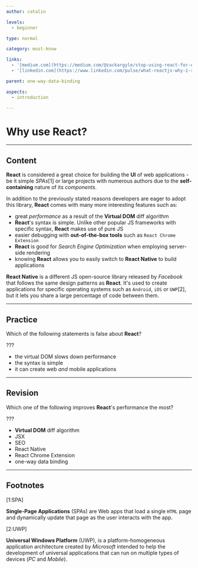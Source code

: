 ```yaml
---
author: catalin

levels:
  - beginner

type: normal

category: must-know

links:
  - '[medium.com](https://medium.com/@zackargyle/stop-using-react-for-everything-c8297ac1a644#.bp2zaar6p){website}'
  - '[linkedin.com](https://www.linkedin.com/pulse/what-reactjs-why-i-recommend-other-javascript-sandip-das){website}'

parent: one-way-data-binding

aspects:
  - introduction

---
```

# Why use React?

---
## Content

**React** is considered a great choice for building the **UI** of web applications - be it simple *SPAs*[1] or large projects with numerous authors due to the **self-containing** nature of its *components*.

In addition to the previously stated reasons developers are eager to adopt this library, **React** comes with many more interesting features such as:

- great *performance* as a result of the **Virtual DOM** diff algorithm
- **React**'s syntax is simple. Unlike other popular JS frameworks with specific syntax, **React** makes use of pure JS
- easier debugging with **out-of-the-box tools** such as `React Chrome Extension`
- **React** is good for *Search Engine Optimization* when employing server-side rendering
- knowing **React** allows you to easily switch to **React Native** to build applications

**React Native** is a different JS open-source library released by *Facebook* that follows the same design patterns as **React**. It's used to create applications for specific operating systems such as `Android`, `iOS` or `UWP`[2], but it lets you share a large percentage of code between them.

---
## Practice

Which of the following statements is false about **React**?

???

* the virtual DOM slows down performance
* the syntax is simple
* it can create web *and* mobile applications

---
## Revision

Which one of the following improves **React**'s performance the most?

???

* **Virtual DOM** diff algorithm
* JSX
* SEO
* React Native
* React Chrome Extension
* one-way data binding

---
## Footnotes
[1:SPA]

**Single-Page Applications** (SPAs) are Web apps that load a single `HTML` page and dynamically update that page as the user interacts with the app.

[2:UWP]

**Universal Windows Platform** (UWP), is a platform-homogeneous application architecture created by *Microsoft* intended to help the development of universal applications that can run on multiple types of devices (*PC* and *Mobile*).

